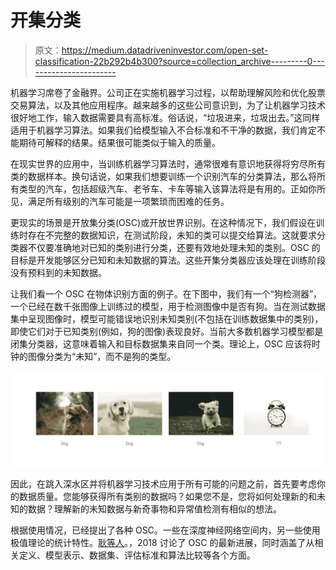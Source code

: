 # 开集分类

> 原文：<https://medium.datadriveninvestor.com/open-set-classification-22b292b4b300?source=collection_archive---------0----------------------->

机器学习席卷了金融界。公司正在实施机器学习过程，以帮助理解风险和优化股票交易算法，以及其他应用程序。越来越多的这些公司意识到，为了让机器学习技术很好地工作，输入数据需要具有高标准。俗话说，“垃圾进来，垃圾出去。”这同样适用于机器学习算法。如果我们给模型输入不合标准和不干净的数据，我们肯定不能期待可解释的结果。结果很可能类似于输入的质量。

在现实世界的应用中，当训练机器学习算法时，通常很难有意识地获得将穷尽所有类的数据样本。换句话说，如果我们想要训练一个识别汽车的分类算法，那么将所有类型的汽车，包括超级汽车、老爷车、卡车等输入该算法将是有用的。正如你所见，满足所有级别的汽车可能是一项繁琐而困难的任务。

更现实的场景是开放集分类(OSC)或开放世界识别。在这种情况下，我们假设在训练时存在不完整的数据知识，在测试阶段，未知的类可以提交给算法。这就要求分类器不仅要准确地对已知的类别进行分类，还要有效地处理未知的类别。OSC 的目标是开发能够区分已知和未知数据的算法。这些开集分类器应该处理在训练阶段没有预料到的未知数据。

让我们看一个 OSC 在物体识别方面的例子。在下图中，我们有一个“狗检测器”，一个已经在数千张图像上训练过的模型，用于检测图像中是否有狗。当在测试数据集中呈现图像时，模型可能错误地识别未知类别(不包括在训练数据集中的类别)，即使它们对于已知类别(例如，狗的图像)表现良好。当前大多数机器学习模型都是闭集分类器，这意味着输入和目标数据集来自同一个类。理论上，OSC 应该将时钟的图像分类为“未知”，而不是狗的类型。

![](img/d0de3a0002c1ea71df183ec9c8f0d7ef.png)

因此，在跳入深水区并将机器学习技术应用于所有可能的问题之前，首先要考虑你的数据质量。您能够获得所有类别的数据吗？如果您不是，您将如何处理新的和未知的数据？理解新的未知数据与新奇事物和异常值检测有相似的想法。

根据使用情况，已经提出了各种 OSC。一些在深度神经网络空间内，另一些使用极值理论的统计特性。[耿等人](https://arxiv.org/pdf/1811.08581.pdf)。，2018 讨论了 OSC 的最新进展，同时涵盖了从相关定义、模型表示、数据集、评估标准和算法比较等各个方面。